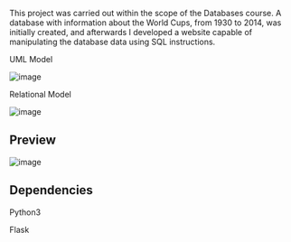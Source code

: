 This project was carried out within the scope of the Databases course. A database with information about the World Cups, from 1930 to 2014, was initially created, and afterwards I developed a website capable of manipulating the database data using SQL instructions.


  UML Model
  
![image](https://github.com/Kubic11/SQL-World-Cup-Stats-Manipulation/assets/96316928/95fd9230-1663-4c8a-b2e1-43a814a745d5)



  Relational Model
  
![image](https://github.com/Kubic11/SQL-World-Cup-Stats-Manipulation/assets/96316928/afcb3373-e570-4275-afe3-0fb439159cf9)



## Preview

![image](https://github.com/Kubic11/SQL-World-Cup-Stats-Manipulation/assets/96316928/86ee6121-9f49-4a87-88f7-ea94992768a7)





## Dependencies
Python3

Flask
